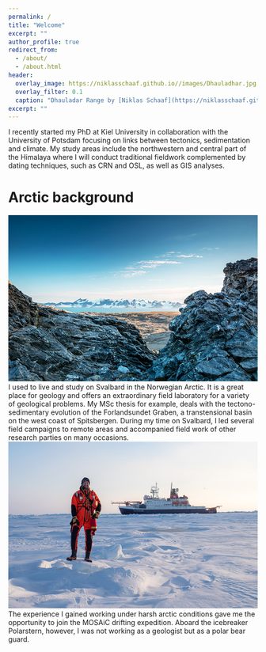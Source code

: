 ```yaml
---
permalink: /
title: "Welcome"
excerpt: ""
author_profile: true
redirect_from: 
  - /about/
  - /about.html
header:
  overlay_image: https://niklasschaaf.github.io//images/Dhauladhar.jpg
  overlay_filter: 0.1
  caption: "Dhauladar Range by [Niklas Schaaf](https://niklasschaaf.github.io/)"
excerpt: ""
---
```


I recently started my PhD at Kiel University in collaboration with the University of Potsdam focusing on links between tectonics, sedimentation and climate. My study areas include the northwestern and central part of the Himalaya where I will conduct traditional fieldwork complemented by dating techniques, such as CRN and OSL, as well as GIS analyses.

Arctic background
======
![Sarstangen by Erik Kuschel](/images/Sarstangen.jpg)
I used to live and study on Svalbard in the Norwegian Arctic. It is a great place for geology and offers an extraordinary field laboratory for a variety of geological problems. My MSc thesis for example, deals with the tectono-sedimentary evolution of  the Forlandsundet Graben, a transtensional basin on the west coast of Spitsbergen. During my time on Svalbard, I led several field campaigns to remote areas and accompanied field work of other research parties on many occasions.
![Polar bear guard by Jan Rhode](/images/polarbear_guard.jpg)
The experience I gained working under harsh arctic conditions gave me the opportunity to join the MOSAiC drifting expedition. Aboard the icebreaker Polarstern, however, I was not working as a geologist but as a polar bear guard.